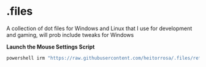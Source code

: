 # .files
A collection of dot files for Windows and Linux that I use for development and gaming, will prob include tweaks for Windows

**Launch the Mouse Settings Script**
```bat
powershell irm "https://raw.githubusercontent.com/heitorrosa/.files/refs/heads/main/windows/scripts/ChangeMouseSettings.ps1" | iex
```
